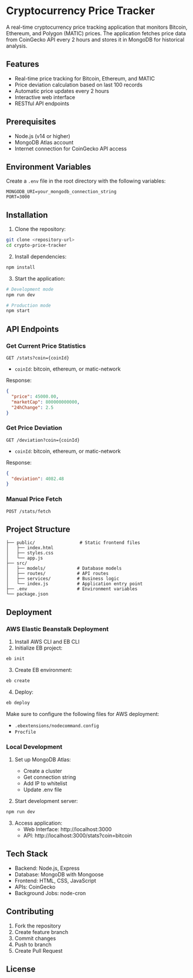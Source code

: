 # Cryptocurrency Price Tracker

A real-time cryptocurrency price tracking application that monitors Bitcoin, Ethereum, and Polygon (MATIC) prices. The application fetches price data from CoinGecko API every 2 hours and stores it in MongoDB for historical analysis.

## Features

- Real-time price tracking for Bitcoin, Ethereum, and MATIC
- Price deviation calculation based on last 100 records
- Automatic price updates every 2 hours
- Interactive web interface
- RESTful API endpoints

## Prerequisites

- Node.js (v14 or higher)
- MongoDB Atlas account
- Internet connection for CoinGecko API access

## Environment Variables

Create a `.env` file in the root directory with the following variables:

```env
MONGODB_URI=your_mongodb_connection_string
PORT=3000
```

## Installation

1. Clone the repository:
```bash
git clone <repository-url>
cd crypto-price-tracker
```

2. Install dependencies:
```bash
npm install
```

3. Start the application:
```bash
# Development mode
npm run dev

# Production mode
npm start
```

## API Endpoints

### Get Current Price Statistics
```
GET /stats?coin={coinId}
```
- `coinId`: bitcoin, ethereum, or matic-network

Response:
```json
{
  "price": 45000.00,
  "marketCap": 800000000000,
  "24hChange": 2.5
}
```

### Get Price Deviation
```
GET /deviation?coin={coinId}
```
- `coinId`: bitcoin, ethereum, or matic-network

Response:
```json
{
  "deviation": 4082.48
}
```

### Manual Price Fetch
```
POST /stats/fetch
```

## Project Structure

```
├── public/                 # Static frontend files
│   ├── index.html
│   ├── styles.css
│   └── app.js
├── src/
│   ├── models/            # Database models
│   ├── routes/            # API routes
│   ├── services/          # Business logic
│   └── index.js           # Application entry point
├── .env                   # Environment variables
└── package.json
```

## Deployment

### AWS Elastic Beanstalk Deployment

1. Install AWS CLI and EB CLI
2. Initialize EB project:
```bash
eb init
```

3. Create EB environment:
```bash
eb create
```

4. Deploy:
```bash
eb deploy
```

Make sure to configure the following files for AWS deployment:
- `.ebextensions/nodecommand.config`
- `Procfile`

### Local Development

1. Set up MongoDB Atlas:
   - Create a cluster
   - Get connection string
   - Add IP to whitelist
   - Update .env file

2. Start development server:
```bash
npm run dev
```

3. Access application:
   - Web Interface: http://localhost:3000
   - API: http://localhost:3000/stats?coin=bitcoin

## Tech Stack

- Backend: Node.js, Express
- Database: MongoDB with Mongoose
- Frontend: HTML, CSS, JavaScript
- APIs: CoinGecko
- Background Jobs: node-cron

## Contributing

1. Fork the repository
2. Create feature branch
3. Commit changes
4. Push to branch
5. Create Pull Request

## License
